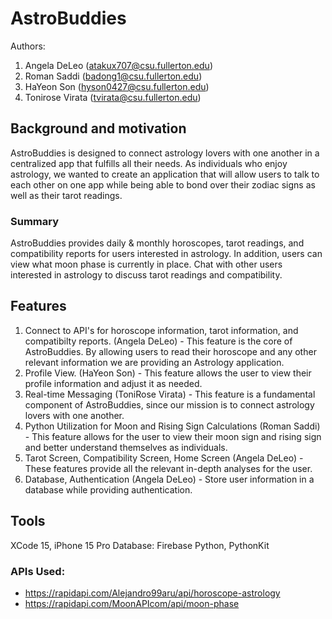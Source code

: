 # AstroBuddies
Authors:
1. Angela DeLeo (atakux707@csu.fullerton.edu)
2. Roman Saddi (badong1@csu.fullerton.edu)
3. HaYeon Son (hyson0427@csu.fullerton.edu)
4. Tonirose Virata (tvirata@csu.fullerton.edu)

## Background and motivation
AstroBuddies is designed to connect astrology lovers with one another in a centralized app that fulfills all their needs. As individuals who enjoy astrology, we wanted to create an application that will allow users to talk to each other on one app while being able to bond over their zodiac signs as well as their tarot readings.

### Summary
AstroBuddies provides daily & monthly horoscopes, tarot readings, and compatibility reports for users interested in astrology. In addition, users can view what moon phase is currently in place. Chat with other users interested in astrology to discuss tarot readings and compatibility. 


## Features
1. Connect to API's for horoscope information, tarot information, and compatibilty reports. (Angela DeLeo) - This feature is the core of AstroBuddies. By allowing users to read their horoscope and any other relevant information we are providing an Astrology application.
2. Profile View. (HaYeon Son) - This feature allows the user to view their profile information and adjust it as needed.
3. Real-time Messaging (ToniRose Virata) - This feature is a fundamental component of AstroBuddies, since our mission is to connect astrology lovers with one another.
4. Python Utilization for Moon and Rising Sign Calculations (Roman Saddi) - This feature allows for the user to view their moon sign and rising sign and better understand themselves as individuals.
5. Tarot Screen, Compatibility Screen, Home Screen (Angela DeLeo) - These features provide all the relevant in-depth analyses for the user.
6. Database, Authentication (Angela DeLeo) - Store user information in a database while providing authentication.

## Tools

XCode 15, iPhone 15 Pro
Database: Firebase
Python, PythonKit

### APIs Used:
- https://rapidapi.com/Alejandro99aru/api/horoscope-astrology
- https://rapidapi.com/MoonAPIcom/api/moon-phase
